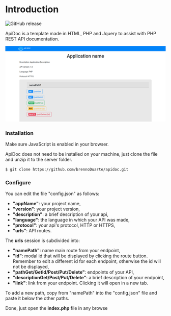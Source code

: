# Introduction

![GitHub release](https://img.shields.io/github/release/brenno/1.0-beta)

ApiDoc is a template made in HTML, PHP and Jquery to assist with PHP REST API documentation.
 
<img src="api-doc/view/_img/apidoc.png">

### Installation

Make sure JavaScript is enabled in your browser.

ApiDoc does not need to be installed on your machine, just clone the file and unzip it to the server folder.

```sh
$ git clone https://github.com/brennoDuarte/apidoc.git
```

### Configure

You can edit the file "config.json" as follows:

- **"appName"**: your project name,
- **"version"**: your project version,
- **"description"**: a brief description of your api,
- **"language"**: the language in which your API was made,
- **"protocol"**: your api's protocol, HTTP or HTTPS,
- **"urls"**: API routes.

The **urls** session is subdivided into:
- **"namePath"**: name main route from your endpoint,
- **"id"**: modal id that will be displayed by clicking the route button. Remember to edit a different id for each endpoint, otherwise the id will not be displayed,
- **"pathGet/GetId/Post/Put/Delete"**: endpoints of your API,
- **"descriptionGet/Post/Put/Delete"**: a brief description of your endpoint,
- **"link"**: link from your endpoint. Clicking it will open in a new tab.

To add a new path, copy from "namePath" into the "config.json" file and paste it below the other paths.

Done, just open the **index.php** file in any browse
